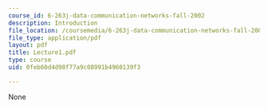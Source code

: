 ```yaml
---
course_id: 6-263j-data-communication-networks-fall-2002
description: Introduction
file_location: /coursemedia/6-263j-data-communication-networks-fall-2002/0feb60d4d98f77a9c08991b4960139f3_Lecture1.pdf
file_type: application/pdf
layout: pdf
title: Lecture1.pdf
type: course
uid: 0feb60d4d98f77a9c08991b4960139f3

---
```

None